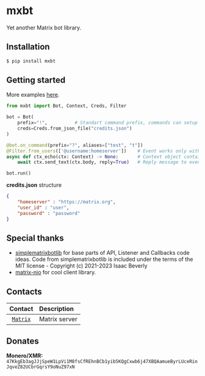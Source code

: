 # mxbt 

Yet another Matrix bot library.

## Installation

```sh
$ pip install mxbt
```

## Getting started

More examples [here](examples/).

```python
from mxbt import Bot, Context, Creds, Filter

bot = Bot(
    prefix="!",          # Standart command prefix, commands can setup it own prefix
    creds=Creds.from_json_file("credits.json")
)

@bot.on_command(prefix="?", aliases=["test", "t"])
@Filter.from_users(['@username:homeserver'])    # Event works only with this senders
async def ctx_echo(ctx: Context) -> None:       # Context object contains main info about event
    await ctx.send_text(ctx.body, reply=True)   # Reply message to event room

bot.run()
```

**credits.json** structure
```json
{
    "homeserver" : "https://matrix.org",
    "user_id" : "user",
    "password" : "password"
}
```

## Special thanks

* [simplematrixbotlib](https://codeberg.org/imbev/simplematrixbotlib) for base parts of API, Listener and Callbacks code ideas. 
Code from simplematrixbotlib is included under the terms of the MIT license - Copyright (c) 2021-2023 Isaac Beverly
* [matrix-nio](https://github.com/poljar/matrix-nio) for cool client library.

## Contacts

| Contact                                               | Description       |
| :---:                                                 | :---              |
| [`Matrix`](https://matrix.to/#/#librehub:matrix.org)  | Matrix server     |

## Donates
**Monero/XMR:** `47KkgEb3agJJjSpeW1LpVi1M8fsCfREhnBCb1yib5KQgCxwb6j47XBQAamueByrLUceRinJqveZ82UCbrGqrsY9oNuZ97xN`

